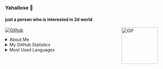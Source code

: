 ### Yahallose 👋
#### just a person who is interested in 2d world

[![Github](https://img.shields.io/github/followers/query-gani?label=Follow&style=social)](https://github.com/query-gani)
<img align="right" alt="GIF" height="120px" src="https://media3.giphy.com/media/ln7z2eWriiQAllfVcn/200w.webp" />

<details>
<summary>About Me</summary>

- 🧑‍🤝‍🧑 My best friends is [Sensei arya senpai](https://github.com/aryawpratama) :v
- 🔭 I’m currently working on [shinoa-rest api](https://shinigami-rest.herokuapp.com)
- 🌱 I’m currently learning nodejs
- 👯 I’m currently collab with [Hanif Senpai ^_^](https://github.com/hansputera)
- ⚡ Fun fact: I like write "v:"

</details>

<details>
<summary>My GitHub Statistics</summary>

[![GiHhub Stats](https://github-readme-stats.vercel.app/api?username=query-gani&show_icons=true&theme=dark&count_private=true)](https://github.com/query-gani)

</details>

<details>
<summary>Most Used Languages</summary>

[![Top Langs](https://github-readme-stats.vercel.app/api/top-langs/?username=query-gani&layout=compact&theme=dark)](https://github.com/query-gani)

</details>
